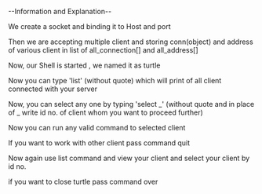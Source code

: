 --Information and Explanation--

We create a socket and binding it to Host and port

Then we are accepting multiple client and storing conn(object) and address of various client in list of all_connection[] and all_address[]

Now, our Shell is started , we named it as turtle

Now you can type 'list' (without quote) which will print of all client connected with your server

Now, you can select any one by typing 'select _' (without quote and in place of _ write id no. of client whom you want to proceed further)

Now you can run any valid command to selected client

If you want to work with other client pass command quit

Now again use list command and view your client and select your client by id no.

if you want to close turtle pass command over

